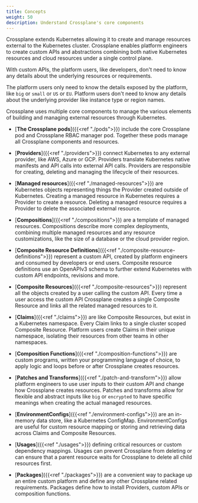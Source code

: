 ```yaml
---
title: Concepts
weight: 50
description: Understand Crossplane's core components
---
```


Crossplane extends Kubernetes allowing it to create and manage
resources external to the Kubernetes cluster. Crossplane enables platform 
engineers to create custom APIs and abstractions combining both native 
Kubernetes resources and cloud resources under a single control plane. 

With custom APIs, the platform users, like developers, don't need to know 
any details about the underlying resources or requirements. 

The platform users only need to know the details exposed by the platform, like
`big` or `small` or `US` or `EU`. Platform users don't need to know any details
about the underlying provider like instance type or region names. 

Crossplane uses multiple core components to manage the various elements of
building and managing external resources through Kubernetes. 

* [**The Crossplane pods**]({{<ref "./pods">}}) include the core Crossplane pod and
  Crossplane RBAC manager pod. Together these pods manage all Crossplane
  components and resources. 

* [**Providers**]({{<ref "./providers">}}) connect Kubernetes to any external
  provider, like AWS, Azure or GCP. Providers translate Kubernetes native
  manifests and API calls into external API calls. Providers are responsible for
  creating, deleting and managing the lifecycle of their resources.

* [**Managed resources**]({{<ref "./managed-resources">}}) are Kubernetes objects
  representing things the Provider created outside of Kubernetes. Creating a
  managed resource in Kubernetes requires a Provider to create a resource.
  Deleting a managed resource requires a Provider to delete the associated
  external resource.

* [**Compositions**]({{<ref "./compositions">}}) are a template of managed
  resources. Compositions describe more complex deployments, combining multiple
  managed resources and any resource customizations, like the size of a database
  or the cloud provider region.

* [**Composite Resource Definitions**]({{<ref "./composite-resource-definitions">}})
  represent a custom API, created by platform engineers and consumed by
  developers or end users. Composite resource definitions use an OpenAPIv3
  schema to further extend Kubernetes with custom API endpoints, revisions and
  more. 

* [**Composite Resources**]({{<ref "./composite-resources">}}) represent all the
  objects created by a user calling the custom API. Every time a user access the
  custom API Crossplane creates a single Composite Resource and links all
  the related managed resources to it. 

* [**Claims**]({{<ref "./claims">}}) are like Composite Resources, but exist
  in a Kubernetes namespace. Every Claim links to a single cluster scoped
  Composite Resource. Platform users create Claims in their unique namespace,
  isolating their resources from other teams in other namespaces. 

* [**Composition Functions**]({{<ref "./composition-functions">}}) are custom
  programs, written your programming language of choice, to apply logic and
  loops before or after Crossplane creates resources. 

* [**Patches and Transforms**]({{<ref "./patch-and-transform">}}) allow platform
  engineers to use user inputs to their custom API and change how Crossplane
  creates resources. Patches and transforms allow for flexible and
  abstract inputs like `big` or `encrypted` to have specific meanings when
  creating the actual managed resources.

* [**EnvironmentConfigs**]({{<ref "./environment-configs">}}) are an in-memory
  data store, like a Kubernetes ConfigMap. EnvironmentConfigs are useful for
  custom resource mapping or storing and retrieving data across Claims and
  Composite Resources. 

* [**Usages**]({{<ref "./usages">}}) defining critical resources or custom
  dependency mappings. Usages can prevent Crossplane from deleting or can
  ensure that a parent resource waits for Crossplane to delete all child 
  resources first. 

* [**Packages**]({{<ref "./packages">}}) are a convenient way to package up an
  entire custom platform and define any other Crossplane related requirements.
  Packages define how to install Providers, custom APIs or composition functions.
